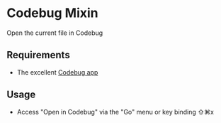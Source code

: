 # Codebug Mixin

Open the current file in Codebug

## Requirements
* The excellent [Codebug app](http://www.codebugapp.com)
  
## Usage
* Access "Open in Codebug" via the "Go" menu or key binding ⇧⌘x
  